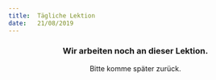 ```yaml
---
title:  Tägliche Lektion
date:   21/08/2019
---
```


### <center>Wir arbeiten noch an dieser Lektion.</center>
<center>Bitte komme später zurück.</center>